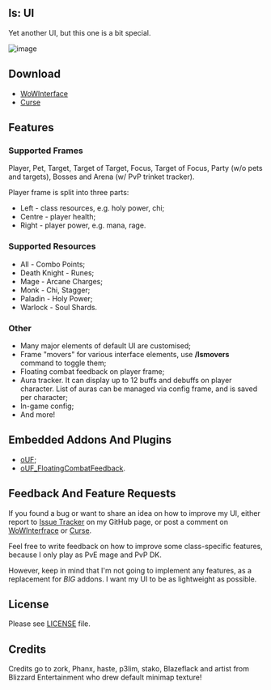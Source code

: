 ## ls: UI
Yet another UI, but this one is a bit special.

![image](http://i.imgur.com/15MMfNR.gif)

## Download
- [WoWInterface](http://www.wowinterface.com/downloads/info22662-oUFLS.html)
- [Curse](http://mods.curse.com/addons/wow/ouf-ls)

## Features
### Supported Frames
Player, Pet, Target, Target of Target, Focus, Target of Focus, Party (w/o pets and targets), Bosses and Arena (w/ PvP trinket tracker).

Player frame is split into three parts:
- Left - class resources, e.g. holy power, chi;
- Centre - player health;
- Right - player power, e.g. mana, rage.

### Supported Resources
- All - Combo Points;
- Death Knight - Runes;
- Mage - Arcane Charges;
- Monk - Chi, Stagger;
- Paladin - Holy Power;
- Warlock - Soul Shards.

### Other
- Many major elements of default UI are customised;
- Frame "movers" for various interface elements, use **/lsmovers** command to toggle them;
- Floating combat feedback on player frame;
- Aura tracker. It can display up to 12 buffs and debuffs on player character. List of auras can be managed via config frame, and is saved per character;
- In-game config;
- And more!

## Embedded Addons And Plugins
- [oUF](http://www.wowinterface.com/downloads/info9994-oUF.html);
- [oUF_FloatingCombatFeedback](http://www.wowinterface.com/downloads/info22674-oUFFloatingCombatFeedback.html).

## Feedback And Feature Requests
If you found a bug or want to share an idea on how to improve my UI, either report to [Issue Tracker](https://github.com/ls-/ls_UI/issues?state=open) on my GitHub page, or post a comment on [WoWInterfrace](http://www.wowinterface.com/downloads/info22662-oUFLS.html#comments) or [Curse](http://mods.curse.com/addons/wow/ouf-ls#comments).

Feel free to write feedback on how to improve some class-specific features, because I only play as PvE mage and PvP DK.

However, keep in mind that I'm not going to implement any features, as a replacement for *BIG* addons. I want my UI to be as lightweight as possible.

## License
Please see [LICENSE](https://github.com/ls-/ls_UI/blob/master/LICENSE.txt) file.

## Credits
Credits go to zork, Phanx, haste, p3lim, stako, Blazeflack and artist from Blizzard Entertainment who drew default minimap texture!
